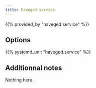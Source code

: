 ```yaml
---
title: haveged.service
---
```


{{% provided_by "haveged.service" %}}

## Options

{{% systemd_unit "haveged.service" %}}

## Additionnal notes

Nothing here.